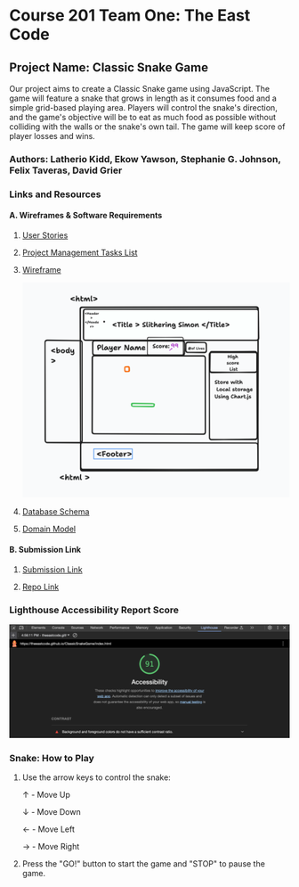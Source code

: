 # Course 201 Team One: The East Code

## Project Name: Classic Snake Game

Our project aims to create a Classic Snake game using JavaScript. The game will feature a snake that grows in length as it consumes food and a simple grid-based playing area. Players will control the snake's direction, and the game's objective will be to eat as much food as possible without colliding with the walls or the snake's own tail. The game will keep score of player losses and wins.

### Authors: Latherio Kidd, Ekow Yawson, Stephanie G. Johnson, Felix Taveras, David Grier

### Links and Resources

#### A. Wireframes & Software Requirements

1. [User Stories](https://docs.google.com/document/d/1WjaIpBPHJSYX6xikpz2NYYcdhOgO1v_t4116xb7SXDI/edit?usp=sharing)

2. [Project Management Tasks List](https://app.asana.com/0/1205909841408792/1205909841408792)

3. [Wireframe](Wireframe&Reqs/kiddsidea.tldr)

    ![Wireframe Image](Wireframe&Reqs/wireframe.png)

4. [Database Schema](Wireframe&Reqs/databaseschema.md)

5. [Domain Model](Wireframe&Reqs/domain-model.md)

#### B. Submission Link

1. [Submission Link](https://theeastcode.github.io/ClassicSnakeGame/)

2. [Repo Link](https://github.com/TheEastCode/ClassicSnakeGame.git)


### Lighthouse Accessibility Report Score

![Lighthouse Report](lighthouse11-15-23.png)

### Snake: How to Play

1. Use the arrow keys to control the snake:

    ↑ - Move Up

    ↓ - Move Down

    ← - Move Left

    → - Move Right

2. Press the "GO!" button to start the game and "STOP" to pause the game.
